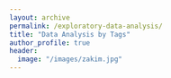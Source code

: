 ```yaml
---
layout: archive
permalink: /exploratory-data-analysis/
title: "Data Analysis by Tags"
author_profile: true
header:
  image: "/images/zakim.jpg"
---
```


